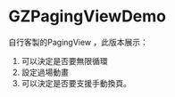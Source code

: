 GZPagingViewDemo
================

自行客製的PagingView ，此版本展示：
1. 可以決定是否要無限循環
2. 設定過場動畫
3. 可以決定是否要支援手動換頁。
